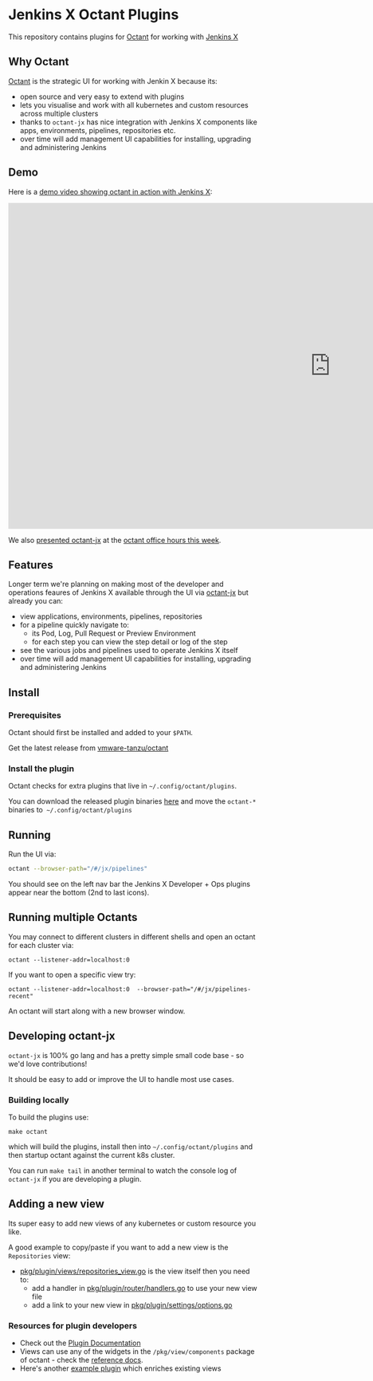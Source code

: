 # Jenkins X Octant Plugins

This repository contains plugins for [Octant](https://octant.dev/) for working with [Jenkins X](https://jenkins-x.io/)

## Why Octant

[Octant](https://github.com/vmware-tanzu/octant) is the strategic UI for working with Jenkin X because its:

* open source and very easy to extend with plugins
* lets you visualise and work with all kubernetes and custom resources across multiple clusters
* thanks to `octant-jx` has nice integration with Jenkins X components like apps, environments, pipelines, repositories etc.
* over time will add management UI capabilities for installing, upgrading and administering Jenkins  

## Demo

Here is a [demo video showing octant in action with Jenkins X](https://www.youtube.com/watch?v=2LCPHi0BnUg&feature=youtu.be):

 <iframe width="1292" height="654" src="https://www.youtube.com/embed/2LCPHi0BnUg" frameborder="0" allow="accelerometer; autoplay; encrypted-media; gyroscope; picture-in-picture" allowfullscreen></iframe>
  
We also [presented octant-jx](https://www.youtube.com/watch?v=Njl247hjRuU&t=2027s) at the [octant office hours this week](https://octant.dev/community/).

## Features

Longer term we're planning on making most of the developer and operations feaures of Jenkins X available through the UI via [octant-jx](https://github.com/jenkins-x/octant-jx) but already you can:

* view applications, environments, pipelines, repositories
* for a pipeline quickly navigate to:
  * its Pod, Log, Pull Request or Preview Environment
  * for each step you can view the step detail or log of the step
* see the various jobs and pipelines used to operate Jenkins X itself
* over time will add management UI capabilities for installing, upgrading and administering Jenkins  

## Install

### Prerequisites

Octant should first be installed and added to your `$PATH`.

Get the latest release from [vmware-tanzu/octant](https://github.com/vmware-tanzu/octant/releases)

### Install the plugin

Octant checks for extra plugins that live in `~/.config/octant/plugins`.  

You can download the released plugin binaries [here](https://github.com/jenkins-x/octant-jx/releases/) and move the `octant-*` binaries to` ~/.config/octant/plugins`

## Running

Run the UI via:

```bash 
octant --browser-path="/#/jx/pipelines"
```

You should see on the left nav bar the Jenkins X Developer + Ops plugins appear near the bottom (2nd to last icons).
 
## Running multiple Octants

You may connect to different clusters in different shells and open an octant for each cluster via:

``` 
octant --listener-addr=localhost:0
```

If you want to open a specific view try:

``` 
octant --listener-addr=localhost:0  --browser-path="/#/jx/pipelines-recent"
```

An octant will start along with a new browser window.


## Developing octant-jx 

`octant-jx` is 100% go lang and has a pretty simple small code base - so we'd love contributions! 

It should be easy to add or improve the UI to handle most use cases.

### Building locally
 
To build the plugins use:

```
make octant
```

which will build the plugins, install then into `~/.config/octant/plugins` and then startup octant against the current k8s cluster.

You can run `make tail` in another terminal to watch the console log of `octant-jx` if you are developing a plugin.
 

## Adding a new view

Its super easy to add new views of any kubernetes or custom resource you like.

A good example to copy/paste if you want to add a new view is the `Repositories` view:

* [pkg/plugin/views/repositories_view.go](https://github.com/jenkins-x/octant-jx/blob/master/pkg/plugin/views/repositories_view.go) is the view itself then you need to:
  * add a handler in [pkg/plugin/router/handlers.go](https://github.com/jenkins-x/octant-jx/blob/master/pkg/plugin/router/handlers.go#L24) to use your new view file
  * add a link to your new view in [pkg/plugin/settings/options.go](https://github.com/jenkins-x/octant-jx/blob/master/pkg/plugin/settings/options.go#L40-L44)


### Resources for plugin developers 

* Check out the [Plugin Documentation](https://octant.dev/docs/master/plugins/)
* Views can use any of the widgets in the `/pkg/view/components` package of octant - check the [reference docs](https://octant.dev/docs/master/plugins/reference/).
* Here's another [example plugin](https://github.com/vmware-tanzu/octant/blob/master/cmd/octant-sample-plugin/main.go#L27) which enriches existing views
